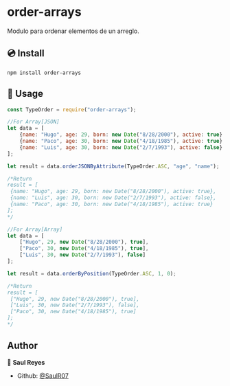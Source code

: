 # order-arrays

Modulo para ordenar elementos de un arreglo.

## 💿 Install

```properties
npm install order-arrays
```

## 🚀 Usage

```javascript
const TypeOrder = require("order-arrays");

//For Array[JSON]
let data = [
	{name: "Hugo", age: 29, born: new Date("8/28/2000"), active: true},
	{name: "Paco", age: 30, born: new Date("4/18/1985"), active: true},
	{name: "Luis", age: 30, born: new Date("2/7/1993"), active: false}
];

let result = data.orderJSONByAttribute(TypeOrder.ASC, "age", "name");

/*Return
result = [
 {name: "Hugo", age: 29, born: new Date("8/28/2000"), active: true},
 {name: "Luis", age: 30, born: new Date("2/7/1993"), active: false},
 {name: "Paco", age: 30, born: new Date("4/18/1985"), active: true}
];
*/

//For Array[Array]
let data = [
	["Hugo", 29, new Date("8/28/2000"), true],
	["Paco", 30, new Date("4/18/1985"), true],
	["Luis", 30, new Date("2/7/1993"), false]
];

let result = data.orderByPosition(TypeOrder.ASC, 1, 0);

/*Return
result = [
 ["Hugo", 29, new Date("8/28/2000"), true],
 ["Luis", 30, new Date("2/7/1993"), false],
 ["Paco", 30, new Date("4/18/1985"), true]
];
*/
```

## Author

🧑 **Saul Reyes**

- Github: [@SaulR07](https://github.com/SaulR07)
